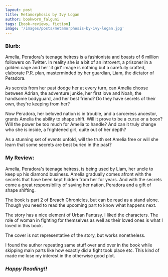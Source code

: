 ```yaml
---
layout: post
title: Metamorphosis by Ivy Logan
author: bookworm_falguni
tags: [book-reviews, fiction]
image: '/images/posts/metamorphosis-by-ivy-logan.jpg'
---
```

### **Blurb:**
Amelia, Peradora's teenage heiress is a fashionista and boasts of 6 million followers on Twitter. In reality she is a bit of an introvert, a prisoner in a golden cage and her 'it girl' image is nothing but a carefully crafted, elaborate P.R. plan, masterminded by her guardian, Liam, the dictator of Peradora.

As secrets from her past dodge her at every turn, can Amelia choose between Adrian, the adventure junkie, her first love and Noah, the handsome bodyguard, and her best friend? Do they have secrets of their own, they're keeping from her?

Now Peradora, her beloved nation is in trouble, and a sorceress ancestor, grants Amelia the ability to shape shift. Will it prove to be a curse or a boon? Will the power be too much for Amelia to handle? And can it truly change who she is inside, a frightened girl, quite out of her depth?

As a stunning set of events unfold, will the truth set Amelia free or will she learn that some secrets are best buried in the past?

### **My Review:**
Amelia, Peradora's teenage heiress, is being used by Liam, her uncle to keep up his diamond business. 
Amelia gradually comes afront with the secrets that have been kept hidden from her for years. And with the secrets come a great responsibility of saving her nation, Peradora and a gift of shape shifting.

The book is part 2 of Breach Chronicles, but can be read as a stand alone. Though you need to read the upcoming part to know what happens next.

The story has a nice element of Urban Fantasy. I liked the characters. The role of woman in fighting for themselves as well as their loved ones is what I loved in this book.

The cover is not representative of the story, but works nonetheless.

I found the author repeating same stuff over and over in the book while skipping main parts like how exactly did a fight took place etc. This kind of made me lose my interest in the otherwise good plot.

### ***Happy Reading!!***
